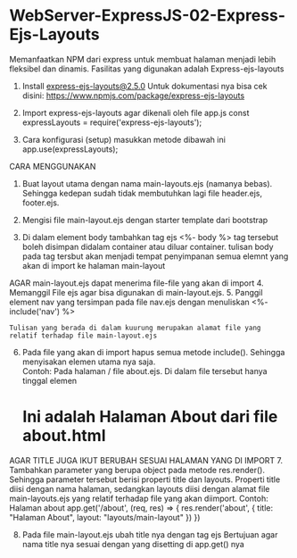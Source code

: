 # WebServer-ExpressJS-02-Express-Ejs-Layouts
Memanfaatkan NPM dari express untuk membuat halaman menjadi lebih fleksibel dan dinamis. Fasilitas yang digunakan adalah Express-ejs-layouts

1. Install express-ejs-layouts@2.5.0
    Untuk dokumentasi nya bisa cek disini:
    https://www.npmjs.com/package/express-ejs-layouts

2. Import express-ejs-layouts agar dikenali oleh file app.js
    const expressLayouts = require('express-ejs-layouts');
3. Cara konfigurasi (setup)
    masukkan metode dibawah ini
    app.use(expressLayouts);

CARA MENGGUNAKAN
1. Buat layout utama dengan nama main-layouts.ejs (namanya bebas). Sehingga kedepan sudah tidak membutuhkan lagi file header.ejs, footer.ejs.

2. Mengisi file main-layout.ejs dengan starter template dari bootstrap
3. Di dalam element body tambahkan tag ejs
    <%- body %>
    tag tersebut boleh disimpan didalam container atau diluar container.
    tulisan body pada tag tersbut akan menjadi tempat penyimpanan semua elemnt yang akan di import ke halaman main-layout

AGAR main-layout.ejs dapat menerima file-file yang akan di import
4. Memanggil File ejs agar bisa digunakan di main-layout.ejs.
5. Panggil element nav yang tersimpan pada file nav.ejs dengan menuliskan
    <%- include('nav') %>

    Tulisan yang berada di dalam kuurung merupakan alamat file yang relatif terhadap file main-layout.ejs
6. Pada file yang akan di import hapus semua metode include(). Sehingga menyisakan elemen utama nya saja.\
    Contoh:
    Pada halaman / file about.ejs. Di dalam file tersebut hanya tinggal elemen
    <h1>Ini adalah Halaman About dari file about.html</h1>

AGAR TITLE JUGA IKUT BERUBAH SESUAI HALAMAN YANG DI IMPORT
7. Tambahkan parameter yang berupa object pada metode res.render(). Sehingga parameter tersebut berisi properti title dan layouts. Properti title diisi dengan nama halaman, sedangkan layouts diisi dengan alamat file main-layouts.ejs yang relatif terhadap file yang akan diimport.
    Contoh:
    Halaman about
    app.get('/about', (req, res) => {
        res.render('about', {
        title: "Halaman About",
        layout: "layouts/main-layout"
        })
    })

8. Pada file main-layout.ejs ubah title nya dengan tag ejs
    <title><%= title %>  </title>
    Bertujuan agar nama title nya sesuai dengan yang disetting di app.get() nya
